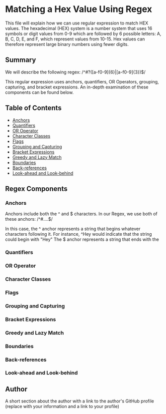# Matching a Hex Value Using Regex

This file will explain how we can use regular expression to match HEX values.
The hexadecimal (HEX) system is a number system that uses 16 symbols or digit values from 0-9 which are followed by 6 possible letters: A, B, C, D, E, and F, which represent values from 10-15. Hex values can therefore represent large binary numbers using fewer digits.

## Summary

We will describe the following regex: /^#?([a-f0-9]{6}|[a-f0-9]{3})$/ 

This regular expression uses anchors, quantifiers, OR Operators, grouping, capturing, and bracket expressions. An in-depth examination of these components can be found below. 

## Table of Contents

- [Anchors](#anchors)
- [Quantifiers](#quantifiers)
- [OR Operator](#or-operator)
- [Character Classes](#character-classes)
- [Flags](#flags)
- [Grouping and Capturing](#grouping-and-capturing)
- [Bracket Expressions](#bracket-expressions)
- [Greedy and Lazy Match](#greedy-and-lazy-match)
- [Boundaries](#boundaries)
- [Back-references](#back-references)
- [Look-ahead and Look-behind](#look-ahead-and-look-behind)

## Regex Components
### Anchors
Anchors include both the ^ and $ characters. In our Regex, we use both of these anchors:
/^#....$/ 

In this case, the ^ anchor represents a string that begins whatever characters following it. For instance, ^Hey
would indicate that the string could begin with "Hey"
The $ anchor represents a string that ends with the 

### Quantifiers

### OR Operator

### Character Classes

### Flags

### Grouping and Capturing

### Bracket Expressions

### Greedy and Lazy Match

### Boundaries

### Back-references

### Look-ahead and Look-behind

## Author

A short section about the author with a link to the author's GitHub profile (replace with your information and a link to your profile)
